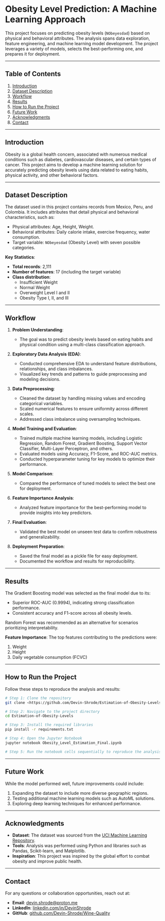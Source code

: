 # Obesity Level Prediction: A Machine Learning Approach

This project focuses on predicting obesity levels (`NObeyesdad`) based on physical and behavioral attributes. The analysis spans data exploration, feature engineering, and machine learning model development. The project leverages a variety of models, selects the best-performing one, and prepares it for deployment.

---

## Table of Contents
1. [Introduction](#introduction)
2. [Dataset Description](#dataset-description)
3. [Workflow](#workflow)
4. [Results](#results)
5. [How to Run the Project](#how-to-run-the-project)
6. [Future Work](#future-work)
7. [Acknowledgments](#acknowledgments)
8. [Contact](#contact)

---

## Introduction
Obesity is a global health concern, associated with numerous medical conditions such as diabetes, cardiovascular diseases, and certain types of cancer. This project aims to develop a machine learning solution for accurately predicting obesity levels using data related to eating habits, physical activity, and other behavioral factors.

---

## Dataset Description
The dataset used in this project contains records from Mexico, Peru, and Colombia. It includes attributes that detail physical and behavioral characteristics, such as:
- Physical attributes: Age, Height, Weight.
- Behavioral attributes: Daily calorie intake, exercise frequency, water consumption.
- Target variable: `NObeyesdad` (Obesity Level) with seven possible categories.

**Key Statistics**:
- **Total records**: 2,111
- **Number of features**: 17 (including the target variable)
- **Class distribution**:
  - Insufficient Weight
  - Normal Weight
  - Overweight Level I and II
  - Obesity Type I, II, and III

---

## Workflow

1. **Problem Understanding**:
   - The goal was to predict obesity levels based on eating habits and physical condition using a multi-class classification approach.

2. **Exploratory Data Analysis (EDA)**:
   - Conducted comprehensive EDA to understand feature distributions, relationships, and class imbalances.
   - Visualized key trends and patterns to guide preprocessing and modeling decisions.

3. **Data Preprocessing**:
   - Cleaned the dataset by handling missing values and encoding categorical variables.
   - Scaled numerical features to ensure uniformity across different scales.
   - Addressed class imbalance using oversampling techniques.

4. **Model Training and Evaluation**:
   - Trained multiple machine learning models, including Logistic Regression, Random Forest, Gradient Boosting, Support Vector Classifier, Multi-Layer Perceptron, and others.
   - Evaluated models using Accuracy, F1-Score, and ROC-AUC metrics.
   - Conducted hyperparameter tuning for key models to optimize their performance.

5. **Model Comparison**:
   - Compared the performance of tuned models to select the best one for deployment.

6. **Feature Importance Analysis**:
   - Analyzed feature importance for the best-performing model to provide insights into key predictors.

7. **Final Evaluation**:
   - Validated the best model on unseen test data to confirm robustness and generalizability.

8. **Deployment Preparation**:
   - Saved the final model as a pickle file for easy deployment.
   - Documented the workflow and results for reproducibility.

---

## Results
The Gradient Boosting model was selected as the final model due to its:
- Superior ROC-AUC (0.9994), indicating strong classification performance.
- Consistent accuracy and F1-score across all obesity levels.

Random Forest was recommended as an alternative for scenarios prioritizing interpretability.

**Feature Importance**:
The top features contributing to the predictions were:
1. Weight
2. Height
3. Daily vegetable consumption (FCVC)

---

## How to Run the Project
Follow these steps to reproduce the analysis and results:

```bash
# Step 1: Clone the repository
git clone <https://github.com/Devin-Shrode/Estimation-of-Obesity-Levels>

# Step 2: Navigate to the project directory
cd Estimation-of-Obesity-Levels

# Step 3: Install the required libraries
pip install -r requirements.txt

# Step 4: Open the Jupyter Notebook
jupyter notebook Obesity_Level_Estimation_Final.ipynb

# Step 5: Run the notebook cells sequentially to reproduce the analysis and results

```

---

## Future Work
While the model performed well, future improvements could include:
1. Expanding the dataset to include more diverse geographic regions.
2. Testing additional machine learning models such as AutoML solutions.
3. Exploring deep learning techniques for enhanced performance.

---

## Acknowledgments
- **Dataset**: The dataset was sourced from the [UCI Machine Learning Repository](https://archive.ics.uci.edu/dataset/544/estimation+of+obesity+levels+based+on+eating+habits+and+physical+condition).
- **Tools**: Analysis was performed using Python and libraries such as Pandas, Scikit-learn, and Matplotlib.
- **Inspiration**: This project was inspired by the global effort to combat obesity and improve public health.

---

## Contact
For any questions or collaboration opportunities, reach out at:
- **Email**: devin.shrode@proton.me  
- **LinkedIn**: [linkedin.com/in/DevinShrode](https://www.linkedin.com/in/DevinShrode)  
- **GitHub**: [github.com/Devin-Shrode/Wine-Quality](https://github.com/Devin-Shrode/Estimation-of-Obesity-Levels)  

